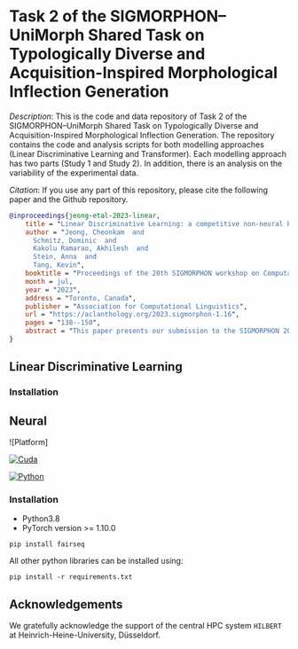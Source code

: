 # Task 2 of the SIGMORPHON–UniMorph Shared Task on Typologically Diverse and Acquisition-Inspired Morphological Inflection Generation

_Description_: This is the code and data repository of Task 2 of the SIGMORPHON–UniMorph Shared Task on Typologically Diverse and Acquisition-Inspired Morphological Inflection Generation.
The repository contains the code and analysis scripts for both modelling approaches (Linear Discriminative Learning and Transformer).
Each modelling approach has two parts (Study 1 and Study 2). In addition, there is an analysis on the variability of the experimental data.

_Citation_: If you use any part of this repository, please cite the following paper and the Github repository.

```bibtex
@inproceedings{jeong-etal-2023-linear,
    title = "Linear Discriminative Learning: a competitive non-neural baseline for morphological inflection",
    author = "Jeong, Cheonkam  and
      Schmitz, Dominic  and
      Kakolu Ramarao, Akhilesh  and
      Stein, Anna  and
      Tang, Kevin",
    booktitle = "Proceedings of the 20th SIGMORPHON workshop on Computational Research in Phonetics, Phonology, and Morphology",
    month = jul,
    year = "2023",
    address = "Toronto, Canada",
    publisher = "Association for Computational Linguistics",
    url = "https://aclanthology.org/2023.sigmorphon-1.16",
    pages = "138--150",
    abstract = "This paper presents our submission to the SIGMORPHON 2023 task 2 of Cognitively Plausible Morphophonological Generalization in Korean. We implemented both Linear Discriminative Learning and Transformer models and found that the Linear Discriminative Learning model trained on a combination of corpus and experimental data showed the best performance with the overall accuracy of around 83{\%}. We found that the best model must be trained on both corpus data and the experimental data of one particular participant. Our examination of speaker-variability and speaker-specific information did not explain why a particular participant combined well with the corpus data. We recommend Linear Discriminative Learning models as a future non-neural baseline system, owning to its training speed, accuracy, model interpretability and cognitive plausibility. In order to improve the model performance, we suggest using bigger data and/or performing data augmentation and incorporating speaker- and item-specifics considerably.",
}
```

## Linear Discriminative Learning

### Installation


## Neural

![Platform]

[![Cuda]()](https://developer.nvidia.com/cuda-toolkit-archive)

[![Python](https://img.shields.io/badge/python-v3.8-blue?logo=python)](https://www.python.org/)


### Installation

- Python3.8
- PyTorch version >= 1.10.0

```
pip install fairseq
```

All other python libraries can be installed using:

```
pip install -r requirements.txt
```


## Acknowledgements
We gratefully acknowledge the support of the central HPC system `HILBERT` at Heinrich-Heine-University, Düsseldorf.
